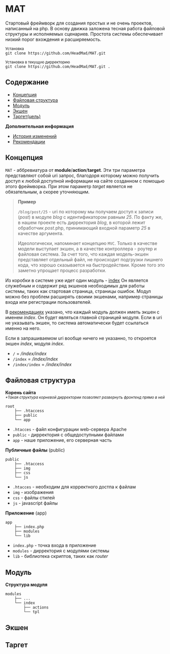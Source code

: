 # MAT

Cтартовый фреймворк для создания простых и не очень проектов, написанный на php. В основу движка заложена тесная работа файловой структуры и исполняемых сценариев. Простота системы обеспечивает низкий порог вхождения и расширяемость.

<small>Установка</small>  
`git clone https://github.com/HeadMad/MAT.git`

<small>Установка в текущую дирректорию</small>  
`git clone https://github.com/HeadMad/MAT.git .`

## Содержание

* [Концепция](#Концепция)
* [Файловая структура](#Файловая-структура)
* [Модуль](#Модуль)
* [Экшен](#Экшен)
* [Таргет(цель)](#Таргет)

**Дополнительная информация**

* [История изменений](./CHANGELOG.ru.md)
* [Рекомендации](./GUIDES.ru.md)  


## Концепция

`MAT` - аббревиатура от **module**/**action**/**target**. Эти три параметра представляют собой uri запрос, благодоря которому можно получить доступ к любой доступной информации на сайте созданном с помощью этого фреймворка. При этом параметр _target_ является не обязательным, а скорее уточняющим.

> **Пример**
>
> `/blog/post/25` - uri по которому мы получаем доступ к записи (_post_) в модуле _blog_ с идентификатором равным _25_.
> По факту же, в нашем проекте есть дирректория _blog_, в которой лежит обработчик _post_.php, принимающий входной параметр _25_ в качестве аргумента.
>
> Идеологически, напоминает концепцию `MVC`. Только в качестве модели выступает экшен, а в качестве контроллера - роутер и файловая система. За счет того, что каждая модель-экшен представляет отдельный файл, не происходит подгрузки лишнего кода, что хорошо сказывается на быстродействии. Кроме того это заметно упрощает процесс разработки.

Из коробки в системе уже идет один модуль - [index](./app/modules/index/index.ru.md)
Он является служебным и содержит ряд экшенов необходимых для работы системы, таких как стартовая страница, страницы ошибок. Модул можно без проблем расширять своими экшенами, например страницы входа или регистрации пользователей.

В [рекомендациях](./GUIDES.ru.md) указано, что каждый модуль должен иметь экшен с именем _index_. Он будет являться главной страницей модуля. Если в uri не указывать экшен, то система автоматически будет ссылаться именно на него.

Если в запрашиваемом uri вообще ничего не указанно, то откроется экшен _index_, модуля _index_.

* `/` = _/index/index_
* `/index` = _/index/index_
* `/index/index` = _/index/index_  


## Файловая структура

**Корень сайта**  
_<small>*Такая структура корневой дирректории позволяет развернуть фронтенд прямо в ней</small>_

```
root
    ├── .htaccess
    ├── public
    └── app
```
* `.htacces` - файл конфигурации web-сервера Apache
* `public` - дирректория с общедоступными файлами
* `app` - наше приложение, его серверная часть

**Публичные файлы** (public)

```
public
    ├── .htaccess
    ├── img
    ├── css
    └── js
```
* `.htacces` - необходим для корректного достпа к файлам
* `img` - изображения
* `css` - файлы стилей
* `js` - javascript файлы

**Приложение** (app)

```
app
    ├── index.php
    ├── modules
    └── lib
```
* `index.php` - точка входа в приложение
* `modules` - дирректория с модулями системы
* `lib` - библиотека скриптов, таких как _router_  


## Модуль

**Структура модуля**

```
modules
    ├── ...
    └── index
	    ├── actions
	    └── tpl
```  

## Экшен  

## Таргет
